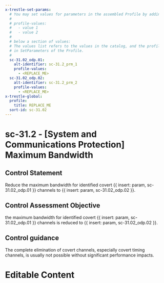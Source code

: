 ```yaml
---
x-trestle-set-params:
  # You may set values for parameters in the assembled Profile by adding
  #
  # profile-values:
  #   - value 1
  #   - value 2
  #
  # below a section of values:
  # The values list refers to the values in the catalog, and the profile-values represent values
  # in SetParameters of the Profile.
  #
  sc-31.02_odp.01:
    alt-identifier: sc-31.2_prm_1
    profile-values:
      - <REPLACE_ME>
  sc-31.02_odp.02:
    alt-identifier: sc-31.2_prm_2
    profile-values:
      - <REPLACE_ME>
x-trestle-global:
  profile:
    title: REPLACE_ME
  sort-id: sc-31.02
---
```


# sc-31.2 - \[System and Communications Protection\] Maximum Bandwidth

## Control Statement

Reduce the maximum bandwidth for identified covert {{ insert: param, sc-31.02_odp.01 }} channels to {{ insert: param, sc-31.02_odp.02 }}.

## Control Assessment Objective

the maximum bandwidth for identified covert {{ insert: param, sc-31.02_odp.01 }} channels is reduced to {{ insert: param, sc-31.02_odp.02 }}.

## Control guidance

The complete elimination of covert channels, especially covert timing channels, is usually not possible without significant performance impacts.

# Editable Content

<!-- Make additions and edits below -->
<!-- The above represents the contents of the control as received by the profile, prior to additions. -->
<!-- If the profile makes additions to the control, they will appear below. -->
<!-- The above markdown may not be edited but you may edit the content below, and/or introduce new additions to be made by the profile. -->
<!-- If there is a yaml header at the top, parameter values may be edited. Use --set-parameters to incorporate the changes during assembly. -->
<!-- The content here will then replace what is in the profile for this control, after running profile-assemble. -->
<!-- The current profile has no added parts for this control, but you may add new ones here. -->
<!-- Each addition must have a heading either of the form ## Control my_addition_name -->
<!-- or ## Part a. (where the a. refers to one of the control statement labels.) -->
<!-- "## Control" parts are new parts added after the statement part. -->
<!-- "## Part" parts are new parts added into the top-level statement part with that label. -->
<!-- Subparts may be added with nested hash levels of the form ### My Subpart Name -->
<!-- underneath the parent ## Control or ## Part being added -->
<!-- See https://ibm.github.io/compliance-trestle/tutorials/ssp_profile_catalog_authoring/ssp_profile_catalog_authoring for guidance. -->
